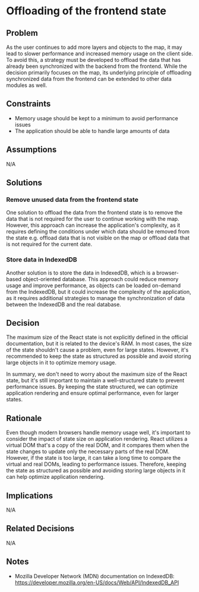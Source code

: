 # Offloading of the frontend state

## Problem

As the user continues to add more layers and objects to the map, it may lead to slower performance and increased memory usage on the client side.
To avoid this, a strategy must be developed to offload the data that has already been synchronized with the backend from the frontend.
While the decision primarily focuses on the map, its underlying principle of offloading synchronized data from the frontend can be extended to other data modules as well.

## Constraints

-   Memory usage should be kept to a minimum to avoid performance issues
-   The application should be able to handle large amounts of data

## Assumptions

N/A

## Solutions

### Remove unused data from the frontend state

One solution to offload the data from the frontend state is to remove the data that is not required for the user to continue working with the map.
However, this approach can increase the application's complexity, as it requires defining the conditions under which data should be removed from the state e.g. offload data that is not visible on the map or offload data that is not required for the current date.

### Store data in IndexedDB

Another solution is to store the data in IndexedDB, which is a browser-based object-oriented database.
This approach could reduce memory usage and improve performance, as objects can be loaded on-demand from the IndexedDB, but it could increase the complexity of the application, as it requires additional strategies to manage the synchronization of data between the IndexedDB and the real database.

## Decision

The maximum size of the React state is not explicitly defined in the official documentation, but it is related to the device's RAM.
In most cases, the size of the state shouldn't cause a problem, even for large states.
However, it's recommended to keep the state as structured as possible and avoid storing large objects in it to optimize memory usage.

In summary, we don't need to worry about the maximum size of the React state, but it's still important to maintain a well-structured state to prevent performance issues.
By keeping the state structured, we can optimize application rendering and ensure optimal performance, even for larger states.

## Rationale

Even though modern browsers handle memory usage well, it's important to consider the impact of state size on application rendering.
React utilizes a virtual DOM that's a copy of the real DOM, and it compares them when the state changes to update only the necessary parts of the real DOM.
However, if the state is too large, it can take a long time to compare the virtual and real DOMs, leading to performance issues.
Therefore, keeping the state as structured as possible and avoiding storing large objects in it can help optimize application rendering.

## Implications

N/A

## Related Decisions

N/A

## Notes

-   Mozilla Developer Network (MDN) documentation on IndexedDB:
    https://developer.mozilla.org/en-US/docs/Web/API/IndexedDB_API
